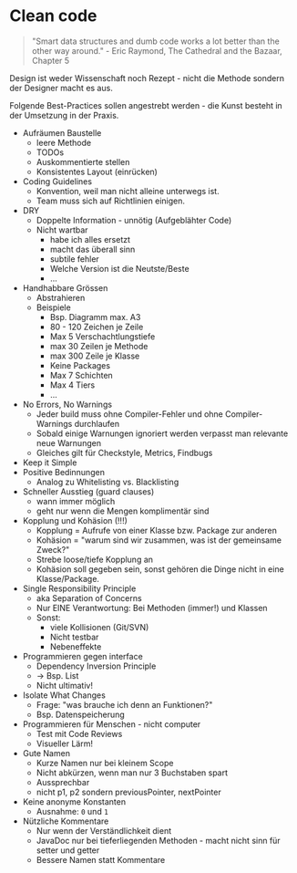 # Clean code

> "Smart data structures and dumb code works a lot better
than the other way around." - Eric Raymond, The Cathedral and the Bazaar, Chapter 5

Design ist weder Wissenschaft noch Rezept - nicht die Methode sondern der Designer macht es aus.

Folgende Best-Practices sollen angestrebt werden - die Kunst besteht in der Umsetzung in der Praxis.

* Aufräumen Baustelle
    * leere Methode
    * TODOs
    * Auskommentierte stellen
    * Konsistentes Layout (einrücken)
* Coding Guidelines
    * Konvention, weil man nicht alleine unterwegs ist.
    * Team muss sich auf Richtlinien einigen.
* DRY
    * Doppelte Information - unnötig (Aufgeblähter Code)
    * Nicht wartbar
        * habe ich alles ersetzt
        * macht das überall sinn
        * subtile fehler
        * Welche Version ist die Neutste/Beste
        * ...
* Handhabbare Grössen
    * Abstrahieren
    * Beispiele
        * Bsp. Diagramm max. A3
        * 80 - 120 Zeichen je Zeile
        * Max 5 Verschachtlungstiefe
        * max 30 Zeilen je Methode
        * max 300 Zeile je Klasse
        * Keine Packages
        * Max 7 Schichten
        * Max 4 Tiers
        * ...
* No Errors, No Warnings
    * Jeder build muss ohne Compiler-Fehler und ohne Compiler-Warnings durchlaufen
    * Sobald einige Warnungen ignoriert werden verpasst man relevante neue Warnungen
    * Gleiches gilt für Checkstyle, Metrics, Findbugs
* Keep it Simple
* Positive Bedinnungen
    * Analog zu Whitelisting vs. Blacklisting
* Schneller Ausstieg (guard clauses)
    * wann immer möglich
    * geht nur wenn die Mengen komplimentär sind
* Kopplung und Kohäsion (!!!)
    * Kopplung = Aufrufe von einer Klasse bzw. Package zur anderen
    * Kohäsion = "warum sind wir zusammen, was ist der gemeinsame Zweck?"
    * Strebe loose/tiefe Kopplung an
    * Kohäsion soll gegeben sein, sonst gehören die Dinge nicht in eine Klasse/Package.
* Single Responsibility Principle
    * aka Separation of Concerns
    * Nur EINE Verantwortung: Bei Methoden (immer!) und Klassen
    * Sonst:
        * viele Kollisionen (Git/SVN)
        * Nicht testbar
        * Nebeneffekte
* Programmieren gegen interface
    * Dependency Inversion Principle
    * → Bsp. List
    * Nicht ultimativ!
* Isolate What Changes
    * Frage: "was brauche ich denn an Funktionen?"
    * Bsp. Datenspeicherung
* Programmieren für Menschen - nicht computer
    * Test mit Code Reviews
    * Visueller Lärm!
* Gute Namen
    * Kurze Namen nur bei kleinem Scope
    * Nicht abkürzen, wenn man nur 3 Buchstaben spart
    * Aussprechbar
    * nicht p1, p2 sondern previousPointer, nextPointer
* Keine anonyme Konstanten
    * Ausnahme: `0` und `1`
* Nützliche Kommentare
    * Nur wenn der Verständlichkeit dient
    * JavaDoc nur bei tieferliegenden Methoden - macht nicht sinn für setter und getter
    * Bessere Namen statt Kommentare

